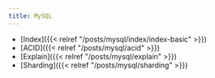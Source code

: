 ```yaml
---
title: MySQL
---
```


* [Index]({{< relref "/posts/mysql/index/index-basic" >}})
* [ACID]({{< relref "/posts/mysql/acid" >}})
* [Explain]({{< relref "/posts/mysql/explain" >}})
* [Sharding]({{< relref "/posts/mysql/sharding" >}})